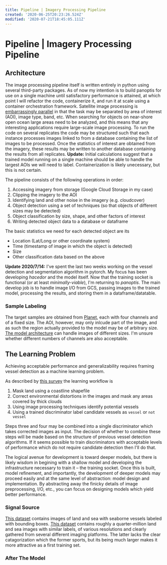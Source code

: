 ```yaml
---
title: Pipeline | Imagery Processing Pipeline
created: '2020-06-25T20:23:26.524Z'
modified: '2020-07-21T18:45:05.111Z'
---
```


# Pipeline | Imagery Processing Pipeline

## Architecture
The image processing pipeline itself is written entirely in python using several third-party packages. As of now my intention is to build panoptis for use on a single machine until satisfactory performance is attained, at which point I will refactor the code, containerize it, and run it at scale using a container orchestration framework. Satellite image processing is [embarrassingly parallel](https://en.wikipedia.org/wiki/Embarrassingly_parallel) in that the task may be separated by area of interest (AOI), image type, band, etc. When searching for objects on near-shore open ocean large areas need to be analyzed, and this means that any interesting applications require large-scale image processing. To run the code on several replicates the code may be structured such that each instance processes images linked to from a database containing the list of images to be processed. Once the statistics of interest are obtained from the imagery, these results may be written to another database containing the results from all replicates. __Update:__ Initial calculations suggest that a trained model running on a single machine should be able to handle the largest AOIs we will need to label. Containerization is likely unecessary, but this is not certain.


The pipeline consists of the following operations in order:
1. Accessing imagery from storage (Google Cloud Storage in my case)
2. Clipping the imagery to the AOI
3. Identifying land and other noise in the imagery (e.g. cloudcover)
4. Object detection using a set of techniques (so that objects of different sizes may be detected)
5. Object classification by size, shape, and other factors of interest
6. Writing detected object data to a database or dataframe 

The basic statistics we need for each detected object are its
- Location (Lat/Long or other coordinate system)
- Time (timestamp of image in which the object is detected)
- Size 
- Other classification data based on the above


__Update 2020/7/14:__ I've spent the last two weeks working on the vessel detection and segmentation algorithm in pytorch. My focus has been developing _hacedor_ and the model itself. Now that the training socket is functional (or at least _minimally-viable_), I'm returning to _panoptis_. The main develop job is to handle image I/O from GCS, passing images to the trained model, processing the results, and storing them in a dataframe/datatable.

### Sample Labeling 
The target samples are  obtained from [Planet](), each with four channels and of a fixed size. The AOI, however, may only inlcude part of the image, and as such the region actually provided to the model may be of arbitrary size. [The model architecture]() can handle images of different sizes. I'm unsure whether different numbers of channels are also acceptable.
 

## The Learning Problem
Achieving acceptable performance and generalizability requires framing vessel detection as a machine learning problem. 

As described by [this survey](https://doi.org/10.1016/j.rse.2017.12.033) the learning workflow is
1. Mask land using a coastline shapefile
2. Correct environmental distortions in the images and mask any areas covered by thick clouds
3. Using image processing techniques identify potential vessels
4. Using a trained discriminator label candidate vessels as `vessel` or `not vessel`

Steps three and four may be combined into a single discriminator which takes corrected images as input. The decision of whether to combine these steps will be made based on the structure of previous vessel detection algorithms. If it seems possible to train discriminators with acceptable levels of performance which do not require candidate detection then I'll do that.

The logical avenue for development is toward deeper models, but there is likely wisdom in begining with a shallow model and developing the infrastructure necessary to train it – the training socket. Once this is built, model refinement, and importantly, the development of deeper models may proceed easily and at the same level of abstraction: model design and implementation. By abstracting away the finicky details of image preprocessing, I/O, etc., you can focus on designing models which yield better performance.

### Signal Source

[This dataset](https://www.iuii.ua.es/datasets/masati/) contains images of land and sea with seaborne vessels labeled with bounding boxes. [This dataset](https://www.kaggle.com/c/airbus-ship-detection/overview) contains roughly a quarter-million land and sea images with similar labels, of various resolutions and clearly gathered from several different imaging platforms. The latter lacks the clear catagorization which the former sports, but its being much larger makes it more attractive as a first training set. 


### After The Model




